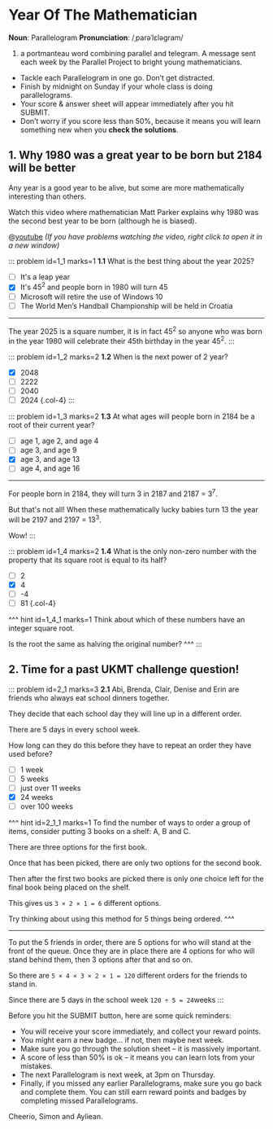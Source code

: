 # Year Of The Mathematician

<div class="dictionary">

__Noun__: Parallelogram
__Pronunciation__: /ˌparəˈlɛləɡram/

1. a portmanteau word combining parallel and telegram. A message sent each
week by the Parallel Project to bright young mathematicians.

</div>

*	Tackle each Parallelogram in one go. Don’t get distracted.
*	Finish by midnight on Sunday if your whole class is doing parallelograms.
*	Your score & answer sheet will appear immediately after you hit SUBMIT.
*	Don’t worry if you score less than 50%, because it means you will learn something new when you __check the solutions__.


## 1. Why 1980 was a great year to be born but 2184 will be better

Any year is a good year to be alive, but some are more mathematically interesting than others.  

Watch this video where mathematician Matt Parker explains why 1980 was the second best year to be born (although he is biased).

@[youtube](99stb2mzspI?rel=0) _(If you have problems watching the video, right click to open it in a new window)_

::: problem id=1_1 marks=1
__1.1__ What is the best thing about the year 2025?

* [ ] It's a leap year
* [x] It's 45<sup>2</sup> and people born in 1980 will turn 45
* [ ] Microsoft will retire the use of Windows 10
* [ ] The World Men’s Handball Championship will be held in Croatia

---

The year 2025 is a square number, it is in fact 45<sup>2</sup> so anyone who was born in the year 1980 will celebrate their 45th birthday in the year 45<sup>2</sup>.
:::

::: problem id=1_2 marks=2
__1.2__ When is the next power of 2 year?

* [x] 2048
* [ ] 2222
* [ ] 2040
* [ ] 2024
{.col-4}
:::

::: problem id=1_3 marks=2
__1.3__ At what ages will people born in 2184 be a root of their current year?

* [ ] age 1, age 2, and age 4
* [ ] age 3, and age 9
* [x] age 3, and age 13
* [ ] age 4, and age 16

---

For people born in 2184, they will turn 3 in 2187 and 2187 = 3<sup>7</sup>.

But that's not all! When these mathematically lucky babies turn 13 the year will be 2197 and 2197 = 13<sup>3</sup>.

Wow!
:::

::: problem id=1_4 marks=2
__1.4__ What is the only non-zero number with the property that its square root is equal to its half?

* [ ] 2
* [x] 4
* [ ] -4
* [ ] 81
{.col-4}

^^^ hint id=1_4_1 marks=1
Think about which of these numbers have an integer square root.  

Is the root the same as halving the original number?
^^^
:::


## 2. Time for a past UKMT challenge question!

::: problem id=2_1 marks=3
__2.1__ Abi, Brenda, Clair, Denise and Erin are friends who always eat school dinners together.  

They decide that each school day they will line up in a different order.  

There are 5 days in every school week.  

How long can they do this before they have to repeat an order they have used before?

* [ ] 1 week
* [ ] 5 weeks
* [ ] just over 11 weeks
* [x] 24 weeks
* [ ] over 100 weeks

^^^ hint id=2_1_1 marks=1
To find the number of ways to order a group of items, consider putting 3 books on a shelf: A, B and C.  

There are three options for the first book.  

Once that has been picked, there are only two options for the second book.  

Then after the first two books are picked there is only one choice left for the final book being placed on the shelf.  

This gives us `3 × 2 × 1 = 6` different options.

Try thinking about using this method for 5 things being ordered.
^^^

---

To put the 5 friends in order, there are 5 options for who will stand at the front of the queue.
Once they are in place there are 4 options for who will stand behind them, then 3 options after that and so on.

So there are `5 × 4 × 3 × 2 × 1 = 120` different orders for the friends to stand in.

Since there are 5 days in the school week `120 ÷ 5 = 24`weeks
:::

Before you hit the SUBMIT button, here are some quick reminders:

*	You will receive your score immediately, and collect your reward points.
*	You might earn a new badge... if not, then maybe next week.
*	Make sure you go through the solution sheet – it is massively important.
*	A score of less than 50% is ok – it means you can learn lots from your mistakes.
*	The next Parallelogram is next week, at 3pm on Thursday.
*	Finally, if you missed any earlier Parallelograms, make sure you go back and complete them. You can still earn reward points and badges by completing missed Parallelograms.

Cheerio,
Simon and Ayliean.
